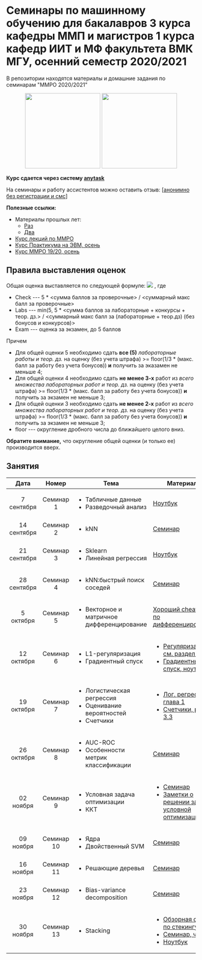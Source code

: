 # Семинары по машинному обучению для бакалавров 3 курса кафедры ММП и магистров 1 курса кафедр ИИТ и МФ факультета ВМК МГУ, осенний семестр 2020/2021
В репозитории находятся материалы и домашние задания по семинарам "ММРО 2020/2021"

<p align="center">
<img src="http://funzoo.ru/uploads/posts/2009-11/1258648863_tn.jpg" height=200pt> <img src="https://github.com/mmp-mmro-team/mmp_mmro_spring_2020/blob/master/trash/kernel_trick.jpg" height=200pt>
</p>

**Курс сдается через систему [anytask](https://anytask.org/course/738)**

На семинары и работу ассистентов можно оставить отзыв: [[анонимно без регистрации и смс](https://docs.google.com/forms/d/e/1FAIpQLSeW89-GCnceWDvd439vqZBY69-oSUzo-UWtL5aq-fCnOWOzow/viewform)]

**Полезные ссылки:**

* Материалы прошлых лет:
  - [Раз](https://github.com/esokolov/ml-course-msu)
  - [Два](https://github.com/esokolov/ml-course-hse)
* [Курс лекций по ММРО](http://www.machinelearning.ru/wiki/index.php?title=%D0%9C%D0%B0%D1%82%D0%B5%D0%BC%D0%B0%D1%82%D0%B8%D1%87%D0%B5%D1%81%D0%BA%D0%B8%D0%B5_%D0%BC%D0%B5%D1%82%D0%BE%D0%B4%D1%8B_%D1%80%D0%B0%D1%81%D0%BF%D0%BE%D0%B7%D0%BD%D0%B0%D0%B2%D0%B0%D0%BD%D0%B8%D1%8F_%D0%BE%D0%B1%D1%80%D0%B0%D0%B7%D0%BE%D0%B2_%28%D0%BA%D1%83%D1%80%D1%81_%D0%BB%D0%B5%D0%BA%D1%86%D0%B8%D0%B9%2C_%D0%92.%D0%92.%D0%9A%D0%B8%D1%82%D0%BE%D0%B2%29)
* [Курс Практикума на ЭВМ, осень](https://github.com/mmp-practicum-team/mmp_practicum_fall_2020)
* [Курс ММРО 19/20, осень](https://github.com/mmp-mmro-team/mmp_mmro_fall_2019)

## Правила выставления оценок

Общая оценка выставляется по следующей формуле:
![](https://github.com/mmp-mmro-team/mmp_mmro_fall_2020/blob/master/trash/formula.png)
, где 

* Check --- 5 * <сумма баллов за проверочные> / <суммарный макс балл за проверочные>
* Labs --- min(5, 5 * <сумма баллов за лабораторные + конкурсы + теор. дз.> / <суммарный макс балл за (лабораторные + теор.дз) (без бонусов и конкурсов)>
* Exam --- оценка за экзамен, до 5 баллов

Причем
* Для общей оценки 5 необходимо сдать **все (5)** _лабораторные работы и теор. дз._ на оценку (без учета штрафа) >= floor(1/3 * (макс. балл за работу без учета бонусов)) **и** получить за эказамен не меньше 4;
* Для общей оценки 4 необходимо сдать **не менее 3-х** работ из _всего множества лабораторных работ и теор. дз._ на оценку (без учета штрафа) >= floor(1/3 * (макс. балл за работу без учета бонусов)) **и** получить за экзамен не меньше 3;
* Для общей оценки 3 необходимо сдать **не менее 2-х** работ из _всего множества лабораторных работ и теор. дз._ на оценку (без учета штрафа) >= floor(1/3 * (макс. балл за работу без учета бонусов)) **и** получить за экзамен не меньше 3;
* floor --- округление дробного числа до ближайшего целого вниз.

**Обратите внимание,** что округление общей оценки (и только ее) производится вверх.

## Занятия

| Дата | Номер | Тема | Материалы | ДЗ |
| :---: | :---: | --- | --- | --- |
| 7 сентября  | Семинар 1  | <ul><li>Табличные данные</li><li>Разведочный анализ</li></ul> | [Ноутбук](https://github.com/mmp-mmro-team/mmp_mmro_fall_2020/blob/master/seminars/sem01-pandas-mmp.ipynb) | [ДЗ на разведочный анализ данных](https://github.com/mmp-mmro-team/mmp_mmro_fall_2020/blob/master/homework-practice/hw-practice-1.ipynb) |
| 14 сентября  | Семинар 2  | <ul><li>kNN</li></ul> | [Семинар](https://github.com/mmp-mmro-team/mmp_mmro_fall_2020/blob/master/seminars/sem02_knn.pdf) | ¯\\\_(ツ)\_/¯ |
| 21 сентября  | Семинар 3  | <ul><li>Sklearn</li><li>Линейная регрессия</li></ul> | [Ноутбук](https://github.com/mmp-mmro-team/mmp_mmro_fall_2020/blob/master/seminars/sem03-sklearn-linreg.ipynb) | ¯\\\_(ツ)\_/¯ |
| 28 сентября  | Семинар 4  | <ul><li>kNN:быстрый поиск соседей</li></ul> | [Семинар](https://github.com/mmp-mmro-team/mmp_mmro_fall_2020/blob/master/seminars/sem04_knn.pdf) | [ДЗ на kNN](https://github.com/mmp-mmro-team/mmp_mmro_fall_2020/blob/master/homework-practice/hw-practice-2.ipynb)|
| 5 октября  | Семинар 5  | <ul><li>Векторное и матричное дифференцирование</li></ul> | [Хороший cheat sheet по дифференцированию](https://github.com/mmp-mmro-team/mmp_mmro_fall_2020/blob/master/seminars/sem05_vect_matrix_diff.pdf) | [Теор. дз на дифференцирование](https://github.com/mmp-mmro-team/mmp_mmro_fall_2020/blob/master/homework-theory/hw-theory-2020.pdf) |
| 12 октября  | Семинар 6  | <ul><li>L1-регуляризация</li><li>Градиентный спуск</li></ul> | <ul><li>[Регуляризация, см. раздел 5](https://github.com/esokolov/ml-course-hse/blob/master/2020-fall/lecture-notes/lecture03-linregr.pdf)</li><li>[Градиентный спуск, ноутбук](https://github.com/esokolov/ml-course-hse/blob/master/2020-fall/seminars/sem03-gd.ipynb)</li></ul> | ¯\\\_(ツ)\_/¯ |
| 19 октября  | Семинар 7  | <ul><li>Логистическая регрессия</li><li>Оценивание вероятностей</li><li>Счетчики</li></ul> | <ul><li>[Лог. регрессия, глава 1](https://github.com/esokolov/ml-course-hse/blob/master/2020-fall/lecture-notes/lecture05-linclass.pdf)</li><li>[Счетчики, раздел 3.3](https://github.com/esokolov/ml-course-hse/blob/master/2020-fall/lecture-notes/lecture06-linclass.pdf)</li></ul> | ¯\\\_(ツ)\_/¯ |
| 26 октября  | Семинар 8  | <ul><li>AUC-ROC</li><li>Особенности метрик классификации</li></ul> | [Семинар](https://github.com/esokolov/ml-course-hse/blob/master/2020-fall/seminars/sem05-linclass-metrics.pdf)| [ДЗ на линейные модели](https://github.com/mmp-mmro-team/mmp_mmro_fall_2020/blob/master/homework-practice/hw-practice-3.ipynb) |
| 02 ноября  | Семинар 9  | <ul><li>Условная задача оптимизации</li><li>ККТ</li></ul> | <ul><li>[Семинар](https://github.com/mmp-mmro-team/mmp_mmro_fall_2020/blob/master/seminars/sem09_linear.pdf)</li><li>[Заметки о решении задачи условной оптимизации](https://github.com/mmp-mmro-team/mmp_mmro_fall_2019/blob/master/lecture-notes/Sem11_conditional_optimization.pdf)</li></ul>| ¯\\\_(ツ)\_/¯ |
| 09 ноября  | Семинар 10  | <ul><li>Ядра</li><li>Двойственный SVM</li></ul> | [Семинар](https://github.com/mmp-mmro-team/mmp_mmro_fall_2020/blob/master/seminars/sem10-kernels.pdf)| ¯\\\_(ツ)\_/¯ |
| 16 ноября  | Семинар 11  | <ul><li>Решающие деревья</li></ul> | [Семинар](https://github.com/esokolov/ml-course-hse/blob/master/2020-fall/seminars/sem07-trees.pdf)| ¯\\\_(ツ)\_/¯ |
| 23 ноября  | Семинар 12  |  <ul><li>Bias-variance decomposition</li></ul> | [Семинар](https://github.com/mmp-mmro-team/mmp_mmro_fall_2020/blob/master/seminars/sem12-bvd.pdf)| [ДЗ на BVD и бустинг](https://github.com/mmp-mmro-team/mmp_mmro_fall_2020/blob/master/homework-practice/homework-practice-04.ipynb) |
| 30 ноября  | Семинар 13  |  <ul><li>Stacking</li></ul>| <ul><li>[Обзорная статья по стекингу](https://dyakonov.org/2017/03/10/c%D1%82%D0%B5%D0%BA%D0%B8%D0%BD%D0%B3-stacking-%D0%B8-%D0%B1%D0%BB%D0%B5%D0%BD%D0%B4%D0%B8%D0%BD%D0%B3-blending)</li><li>[Семинар, часть 2](https://github.com/esokolov/ml-course-hse/blob/master/2016-fall/lecture-notes/lecture10-ensembles.pdf)</li><li>[Ноутбук](https://github.com/mmp-mmro-team/mmp_mmro_fall_2020/blob/master/seminars/sem13_dj_stacking.ipynb)</li></ul> |¯\\\_(ツ)\_/¯|
